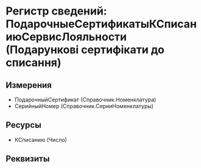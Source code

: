 ﻿# Регистр сведений: ПодарочныеСертификатыКСписаниюСервисЛояльности (Подарункові сертифікати до списання)

## Измерения

- ПодарочныйСертификат (Справочник.Номенклатура)
- СерийныйНомер (Справочник.СерииНоменклатуры)

## Ресурсы

- КСписанию (Число)

## Реквизиты


